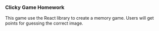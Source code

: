 ### Clicky Game Homework

This game use the React library to create a memory game. Users will get points
for guessing the correct image.